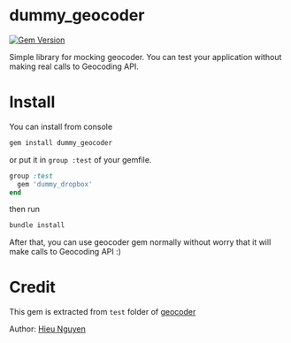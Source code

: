 dummy_geocoder
==============

[![Gem Version](https://badge.fury.io/rb/dummy_geocoder.svg)](http://badge.fury.io/rb/dummy_geocoder)

Simple library for mocking geocoder.
You can test your application without making real calls to Geocoding API.

Install
==

You can install from console

```zsh
gem install dummy_geocoder
```

or put it in `group :test` of your gemfile.

```ruby
group :test
  gem 'dummy_dropbox'
end
```

then run

```zsh
bundle install
```

After that, you can use geocoder gem normally without worry that it will make
calls to Geocoding API :)

Credit
==

This gem is extracted from `test` folder of
[geocoder](https://github.com/alexreisner/geocoder/)

Author: [Hieu Nguyen](hieu.nguyen@eastagile.com)
